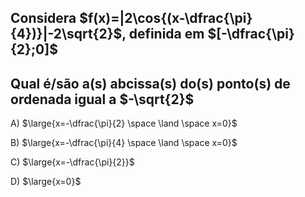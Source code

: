 ## Considera $f(x)=|2\cos{(x-\dfrac{\pi}{4})}|-2\sqrt{2}$, definida em $[-\dfrac{\pi}{2};0]$
## Qual é/são a(s) abcissa(s) do(s) ponto(s) de ordenada igual a $-\sqrt{2}$

A) $\large{x=-\dfrac{\pi}{2} \space \land \space x=0}$

B) $\large{x=-\dfrac{\pi}{4} \space \land \space x=0}$

C) $\large{x=-\dfrac{\pi}{2}}$

D) $\large{x=0}$

